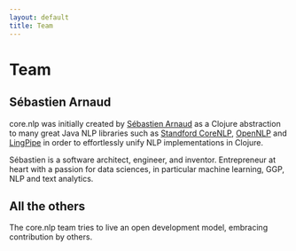 ```yaml
---
layout: default
title: Team
---
```

# Team

## Sébastien Arnaud

core.nlp was initially created by
[Sébastien Arnaud](http://arnaudsj.me/) as a Clojure abstraction to many
great Java NLP libraries such as [Standford CoreNLP](http://nlp.stanford.edu/software/corenlp.shtml), [OpenNLP](https://opennlp.apache.org/) and
[LingPipe](http://alias-i.com/lingpipe/) in order to effortlessly unify NLP implementations in Clojure.

Sébastien is a software architect, engineer, and inventor. Entrepreneur at
heart with a passion for data sciences, in particular machine learning, GGP,
NLP and text analytics.

## All the others

The core.nlp team tries to live an open development model, embracing
contribution by others.
